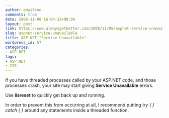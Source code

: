 ```yaml
---
author: emwilson
comments: true
date: 2008-11-08 16:04:32+00:00
layout: post
link: https://www.alwaysgetbetter.com/2008/11/08/aspnet-service-unavailable/
slug: aspnet-service-unavailable
title: ASP.NET "Service Unavailable"
wordpress_id: 57
categories:
- ASP.NET
tags:
- ASP.NET
- IIS
---
```


If you have threaded processes called by your ASP.NET code, and those processes crash, your site may start giving **Service Unavailable** errors.

Use **iisreset** to quickly get back up and running.

In order to prevent this from occurring at all, I recommend putting _try { } catch { }_ around any statements inside a threaded function.
